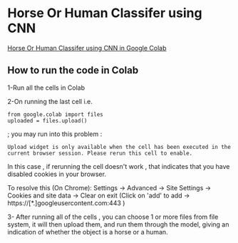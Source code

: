 # Horse Or Human Classifer using CNN

[Horse Or Human Classifer using CNN in Google Colab](https://colab.research.google.com/drive/1eCodXMwb6YUIblkW0hmzKOiJM2WMWGLX#scrollTo=Lps881qI3EhL)

## How to run the code in Colab

1-Run all the cells in Colab

2-On running the last cell i.e. 
```
from google.colab import files
uploaded = files.upload()
```
; you may run into this problem :

```
Upload widget is only available when the cell has been executed in the current browser session. Please rerun this cell to enable.
```
In this case , if rerunning the cell  doesn't work , that indicates that you have disabled cookies in your browser.

To resolve this (On Chrome):
 Settings -> Advanced -> Site Settings -> Cookies and site data -> Clear on exit (Click on 'add' to add -> https://[*.]googleusercontent.com:443 )  
 
 3- After running all of the cells , you can choose 1 or more files from file system, it will then upload them, and run them through the model, giving an indication of whether the object is a horse or a human.
 
 
